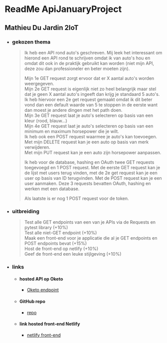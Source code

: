 # **ReadMe ApiJanuaryProject**
## Mathieu Du Jardin 2IoT
* ### gekozen thema
  > Ik heb een API rond auto's geschreven. Mij leek het interessant om hierond een API rond te schrijven omdat ik van auto's hou en omdat dit ook in de praktijk gebruikt kan worden (niet mijn API, deze zou dan professioneler en beter moeten zijn).
  >
  > Mijn 1e GET request zorgt ervoor dat er X aantal auto's worden weergegeven.<br />
  > Mijn 2e GET request is eigenlijk niet zo heel belangrijk maar stel dat je geen X aantal auto's ingeeft dan krijg je standaard 5 auto's. Ik heb hiervoor een 2e get request gemaakt omdat ik dit beter vond dan een default waarde van 5 te stoppen in de eerste want dan moest je andere dingen met het path doen.<br />
  > Mijn 3e GET request laat je auto's selecteren op basis van een kleur (rood, blauw...)<br />
  > Mijn 4e GET request laat je auto's selecteren op basis van een minimum en maximum horsepower die je wilt.<br />
  > Ik heb ook een POST request waarmee je auto's kan toevoegen.<br />
  > Met mijn DELETE request kan je een auto op basis van merk verwijderen.<br />
  > Met mijn PUT request kan je een auto zijn horsepower aanpassen.<br />
  > 
  > Ik heb voor de database, hashing en OAuth twee GET requests toegevoegd en 1 POST request. Met de eerste GET request kan je de lijst met users terug vinden, met de 2e get request kan je een user op basis van ID terugvinden. Met de POST request kan je een user aanmaken. Deze 3 requests bevatten OAuth, hashing en werken met een database. <br />
  > 
  > Als laatste is er nog 1 POST request voor de token. <br />
* ### uitbreiding
  >Test alle GET endpoints van een van je APIs via de Requests en pytest library (+10%) <br />
  >Test alle niet-GET endpoint (+10%) <br />
  >Maak een front-end voor je applicatie die al je GET endpoints en POST endpoints bevat (+15%) <br />
  >Host de front-end op netlify (+10%) <br />
  >Geef de front-end een leuke stijlgeving (+10%) <br />
 
* ### links
  * #### hosted API op Oketo
    * [Oketo endpoint](https://system-service-mathieudj.cloud.okteto.net)
  * #### GitHub repo
    * [repo](https://github.com/MathieuDJ/ApiJanuaryProject.git)
  * #### link hosted front-end Netlify
    * [netlify front-end](https://transcendent-syrniki-fe2fcd.netlify.app)
